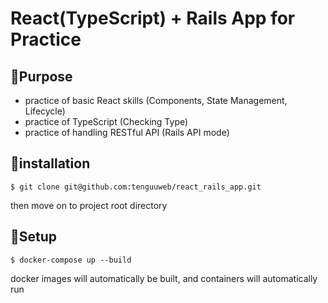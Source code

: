 # React(TypeScript) + Rails App for Practice

## 📌Purpose
- practice of basic React skills (Components, State Management, Lifecycle)
- practice of TypeScript (Checking Type)
- practice of handling RESTful API (Rails API mode)

## 📩installation

```
$ git clone git@github.com:tenguuweb/react_rails_app.git
```

then move on to project root directory

## 🔨Setup

```
$ docker-compose up --build
```

docker images will automatically be built, and containers will automatically run